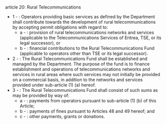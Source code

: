 article 20: Rural Telecommunications

<ul>
			<li>1 - : Operators providing basic services as defined by the Department shall contribute towards the development of rural telecommunications by accepting permit obligations with regard to:<ul>
						<li>a - : provision of rural telecommunications networks and services (applicable to the Telecommunications Services of Eritrea, TSE, or its legal successor), or<ul>
						</ul></li>						<li>b - : financial contributions to the Rural Telecommunications Fund (applicable to operators other than TSE or its legal successor).<ul>
						</ul></li>			</ul></li>			<li>2 - : The Rural Telecommunications Fund shall be established and managed by the Department. The purpose of the fund is to finance establishment and operations of telecommunications networks and services in rural areas where such services may not initially be provided on a commercial basis, in addition to the networks and services provided under sub-article (1) (a) hereof.<ul>
			</ul></li>			<li>3 - : The Rural Telecommunications Fund shall consist of such sums as may be provided by way of:<ul>
						<li>a - : payments from operators pursuant to sub-article (1) (b) of this Article;<ul>
						</ul></li>						<li>b - : payments of fines pursuant to Articles 48 and 49 hereof; and<ul>
						</ul></li>						<li>c - : other payments, grants or donations.<ul>
						</ul></li>			</ul></li></ul>